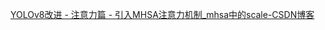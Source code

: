 



[YOLOv8改进 - 注意力篇 - 引入MHSA注意力机制_mhsa中的scale-CSDN博客](https://blog.csdn.net/2301_79619145/article/details/142727422)